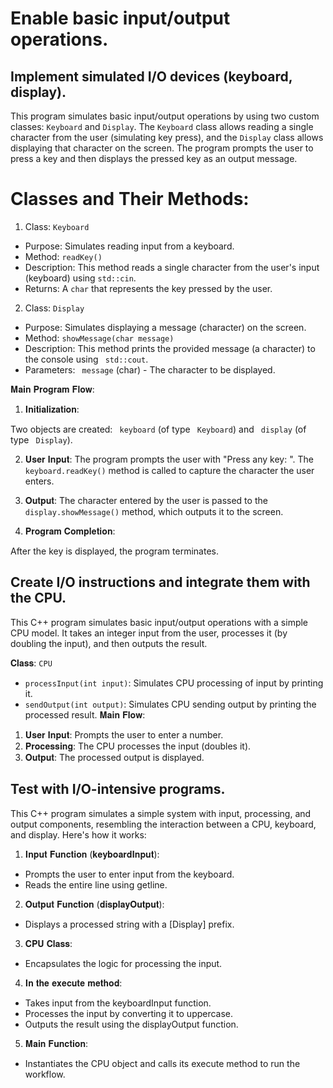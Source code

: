 
# Enable basic input/output operations.

## Implement simulated I/O devices (keyboard, display).
This program simulates basic input/output operations by using two custom classes: ``` Keyboard ``` and ``` Display ```. The ``` Keyboard ```  class allows reading a single character from the user (simulating key press), and the ``` Display ``` class allows displaying that character on the screen. The program prompts the user to press a key and then displays the pressed key as an output message.

# Classes and Their Methods:
1. Class: ``` Keyboard ```

- Purpose: Simulates reading input from a keyboard.
- Method: ``` readKey() ```
- Description: This method reads a single character from the user's input (keyboard) using ``` std::cin ```.
- Returns: A ``` char ``` that represents the key pressed by the user.

2. Class: ``` Display ```

- Purpose: Simulates displaying a message (character) on the screen.
- Method: ``` showMessage(char message) ```
- Description: This method prints the provided message (a character) to the console using ``` std::cout```.
- Parameters: ``` message``` (char) - The character to be displayed.

𝐌𝐚𝐢𝐧 𝐏𝐫𝐨𝐠𝐫𝐚𝐦 𝐅𝐥𝐨𝐰:

1.  𝐈𝐧𝐢𝐭𝐢𝐚𝐥𝐢𝐳𝐚𝐭𝐢𝐨𝐧:


Two objects are created: ``` keyboard``` (of type ``` Keyboard```) and ``` display``` (of type ``` Display```).

2. 𝐔𝐬𝐞𝐫 𝐈𝐧𝐩𝐮𝐭:
The program prompts the user with "Press any key: ".
The ``` keyboard.readKey()``` method is called to capture the character the user enters.

3. 𝐎𝐮𝐭𝐩𝐮𝐭:
The character entered by the user is passed to the ``` display.showMessage()``` method, which outputs it to the screen.

4. 𝐏𝐫𝐨𝐠𝐫𝐚𝐦 𝐂𝐨𝐦𝐩𝐥𝐞𝐭𝐢𝐨𝐧:

After the key is displayed, the program terminates.

## Create I/O instructions and integrate them with the CPU.
This C++ program simulates basic input/output operations with a simple CPU model. It takes an integer input from the user, processes it (by doubling the input), and then outputs the result.

𝐂𝐥𝐚𝐬𝐬: ```CPU```
- ```processInput(int input)```: Simulates CPU processing of input by printing it.
- ```sendOutput(int output)```: Simulates CPU sending output by printing the processed result.
𝐌𝐚𝐢𝐧 𝐅𝐥𝐨𝐰:
1. 𝐔𝐬𝐞𝐫 𝐈𝐧𝐩𝐮𝐭: Prompts the user to enter a number.
2. 𝐏𝐫𝐨𝐜𝐞𝐬𝐬𝐢𝐧𝐠: The CPU processes the input (doubles it).
3.  𝐎𝐮𝐭𝐩𝐮𝐭: The processed output is displayed.

## Test with I/O-intensive programs.
This C++ program simulates a simple system with input, processing, and output components, resembling the interaction between a CPU, keyboard, and display. Here's how it works:

1. 𝐈𝐧𝐩𝐮𝐭 𝐅𝐮𝐧𝐜𝐭𝐢𝐨𝐧 (𝐤𝐞𝐲𝐛𝐨𝐚𝐫𝐝𝐈𝐧𝐩𝐮𝐭):
- Prompts the user to enter input from the keyboard.
- Reads the entire line using getline.
2. 𝐎𝐮𝐭𝐩𝐮𝐭 𝐅𝐮𝐧𝐜𝐭𝐢𝐨𝐧 (𝐝𝐢𝐬𝐩𝐥𝐚𝐲𝐎𝐮𝐭𝐩𝐮𝐭):
- Displays a processed string with a [Display] prefix.
3. 𝐂𝐏𝐔 𝐂𝐥𝐚𝐬𝐬:
- Encapsulates the logic for processing the input.
4. 𝐈𝐧 𝐭𝐡𝐞 𝐞𝐱𝐞𝐜𝐮𝐭𝐞 𝐦𝐞𝐭𝐡𝐨𝐝:
- Takes input from the keyboardInput function.
- Processes the input by converting it to uppercase.
- Outputs the result using the displayOutput function.
5. 𝐌𝐚𝐢𝐧 𝐅𝐮𝐧𝐜𝐭𝐢𝐨𝐧:
- Instantiates the CPU object and calls its execute method to run the workflow.

